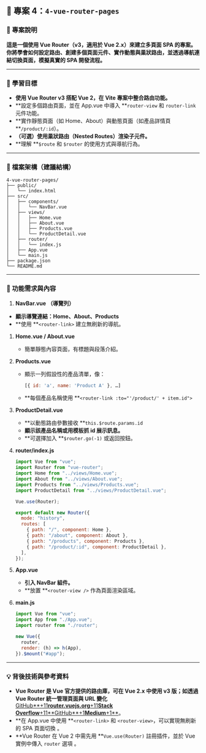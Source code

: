 ## 📄 專案 4：`4-vue-router-pages`

### 📌 專案說明

**這是一個使用 Vue Router（v3，適用於 Vue 2.x）來建立多頁面 SPA 的專案。你將學會如何設定路由、創建多個頁面元件、實作動態與巢狀路由，並透過導航連結切換頁面，模擬真實的 SPA 開發流程。**

---

### 🎯 學習目標

- **使用 Vue Router v3 搭配 Vue 2，在 Vite 專案中整合路由功能。**
- **設定多個路由頁面，並在 App.vue 中導入 **`router-view` 和 `router-link` 元件功能。
- **實作靜態頁面（如 Home、About）與動態頁面（如產品詳情頁 **`/product/:id`）。
- **（可選）使用巢狀路由（Nested Routes）渲染子元件。**
- **理解 **`$route` 和 `$router` 的使用方式與導航行為。

---

### 📁 檔案架構（建議結構）

```less
4-vue-router-pages/
├── public/
│   └── index.html
├── src/
│   ├── components/
│   │   └── NavBar.vue
│   ├── views/
│   │   ├── Home.vue
│   │   ├── About.vue
│   │   ├── Products.vue
│   │   └── ProductDetail.vue
│   ├── router/
│   │   └── index.js
│   ├── App.vue
│   └── main.js
├── package.json
└── README.md
```

---

### 📝 功能需求與內容

1. **NavBar.vue** **（導覽列）**

- **顯示導覽連結：Home、About、Products**
- **使用 **`<router-link>` 建立無刷新的導航。

1. **Home.vue / About.vue**

   - 簡單靜態內容頁面，有標題與段落介紹。

2. **Products.vue**

   - 顯示一列假設性的產品清單，像：
     ```js
     [{ id: 'a', name: 'Product A' }, …]
     ```
   - **每個產品名稱使用 **`<router-link :to="'/product/' + item.id">`

3. **ProductDetail.vue**

   - **以動態路由參數接收 **`this.$route.params.id`
   - **顯示該產品名稱或用模板抓 id 展示訊息。**
   - **可選擇加入 **`$router.go(-1)` 或返回按鈕。

4. **router/index.js**

   ```js
   import Vue from "vue";
   import Router from "vue-router";
   import Home from "../views/Home.vue";
   import About from "../views/About.vue";
   import Products from "../views/Products.vue";
   import ProductDetail from "../views/ProductDetail.vue";

   Vue.use(Router);

   export default new Router({
     mode: "history",
     routes: [
       { path: "/", component: Home },
       { path: "/about", component: About },
       { path: "/products", component: Products },
       { path: "/product/:id", component: ProductDetail },
     ],
   });
   ```

5. **App.vue**

   - **引入 NavBar 組件。**
   - **放置 **`<router-view />` 作為頁面渲染區域。

6. **main.js**

   ```js
   import Vue from "vue";
   import App from "./App.vue";
   import router from "./router";

   new Vue({
     router,
     render: (h) => h(App),
   }).$mount("#app");
   ```

---

### 💡 背後技術與參考資料

- **Vue Router 是 Vue 官方提供的路由庫，可在 Vue 2.x 中使用 v3 版；如透過 Vue Router 統一管理頁面與 URL 變化** [GitHub**+11**router.vuejs.org**+11**Stack Overflow**+11**](https://router.vuejs.org/guide/?utm_source=chatgpt.com)[GitHub**+1**Medium**+1**](https://github.com/ElanYoung/vite-vue2-js-starter-template?utm_source=chatgpt.com)。
- **在 App.vue 中使用 **`<router-link>` 和 `<router-view>`，可以實現無刷新的 SPA 頁面切換 。
- **Vue Router 在 Vue 2 中需先用 **`Vue.use(Router)` 註冊插件，並於 Vue 實例中傳入 `router` 選項 。
